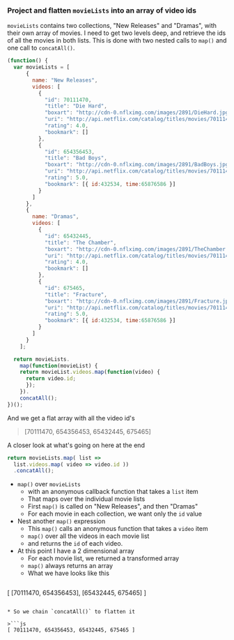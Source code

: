 ### Project and flatten `movieLists` into an array of video ids
`movieLists` contains two collections, "New Releases" and "Dramas", with their own array of movies. I need to get two levels deep, and retrieve the ids of all the movies in both lists. This is done with two nested calls to `map()` and one call to `concatAll()`.

```js
(function() {
  var movieLists = [
      {
        name: "New Releases",
        videos: [
          {
            "id": 70111470,
            "title": "Die Hard",
            "boxart": "http://cdn-0.nflximg.com/images/2891/DieHard.jpg",
            "uri": "http://api.netflix.com/catalog/titles/movies/70111470",
            "rating": 4.0,
            "bookmark": []
          },
          {
            "id": 654356453,
            "title": "Bad Boys",
            "boxart": "http://cdn-0.nflximg.com/images/2891/BadBoys.jpg",
            "uri": "http://api.netflix.com/catalog/titles/movies/70111470",
            "rating": 5.0,
            "bookmark": [{ id:432534, time:65876586 }]
          }
        ]
      },
      {
        name: "Dramas",
        videos: [
          {
            "id": 65432445,
            "title": "The Chamber",
            "boxart": "http://cdn-0.nflximg.com/images/2891/TheChamber.jpg",
            "uri": "http://api.netflix.com/catalog/titles/movies/70111470",
            "rating": 4.0,
            "bookmark": []
          },
          {
            "id": 675465,
            "title": "Fracture",
            "boxart": "http://cdn-0.nflximg.com/images/2891/Fracture.jpg",
            "uri": "http://api.netflix.com/catalog/titles/movies/70111470",
            "rating": 5.0,
            "bookmark": [{ id:432534, time:65876586 }]
          }
        ]
      }
    ];

  return movieLists.
    map(function(movieList) {
    return movieList.videos.map(function(video) {
      return video.id;
      });
    }).
    concatAll();
})();

```
And we get a flat array with all the video id's
>[70111470, 654356453, 65432445, 675465]

A closer look at what's going on here at the end
```js
return movieLists.map( list => 
  list.videos.map( video => video.id ))
  .concatAll();

```

* `map()` over `movieLists` 
  - with an anonymous callback function that takes a `list` item
  - That maps over the individual movie lists
  - First `map()` is called on "New Releases", and then "Dramas"
  - For each movie in each collection, we want only the `id` value 
* Nest another `map()` expression 
  - This `map()` calls an anonymous function that takes a `video` item
  - `map()` over all the videos in each movie list 
  - and returns the `id` of each video. 
* At this point I have a 2 dimensional array
  - For each movie list, we returned a transformed array
  - `map()` always returns an array 
  - What we have looks like this

>```js
[ [70111470, 654356453], [65432445, 675465] ]
```

* So we chain `concatAll()` to flatten it 

>```js
[ 70111470, 654356453, 65432445, 675465 ]
```
